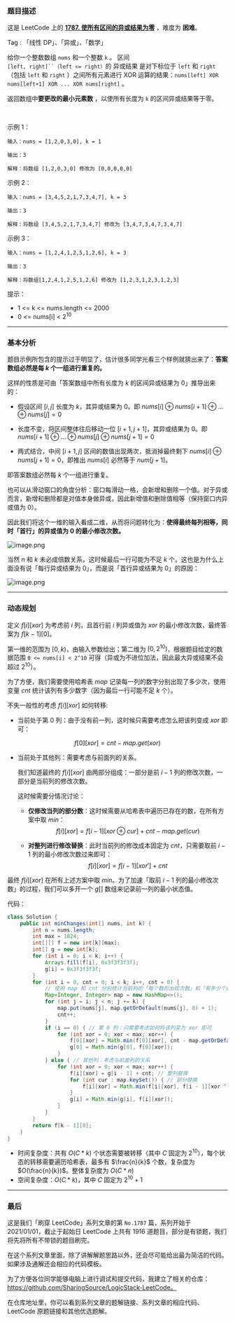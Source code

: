 ### 题目描述

这是 LeetCode 上的 **[1787. 使所有区间的异或结果为零](https://leetcode-cn.com/problems/make-the-xor-of-all-segments-equal-to-zero/solution/gong-shui-san-xie-chou-xiang-cheng-er-we-ww79/)** ，难度为 **困难**。

Tag : 「线性 DP」、「异或」、「数学」



给你一个整数数组 `nums` 和一个整数 `k` 。
区间 `[left, right]``（left <= right）`的 异或结果 是对下标位于 `left` 和 `right`（包括 `left` 和 `right` ）之间所有元素进行 XOR 运算的结果：`nums[left] XOR nums[left+1] XOR ... XOR nums[right]` 。

返回数组中**要更改的最小元素数** ，以使所有长度为 `k` 的区间异或结果等于零。

 

示例 1：
```
输入：nums = [1,2,0,3,0], k = 1

输出：3

解释：将数组 [1,2,0,3,0] 修改为 [0,0,0,0,0]
```
示例 2：
```
输入：nums = [3,4,5,2,1,7,3,4,7], k = 3

输出：3

解释：将数组 [3,4,5,2,1,7,3,4,7] 修改为 [3,4,7,3,4,7,3,4,7]
```
示例 3：
```
输入：nums = [1,2,4,1,2,5,1,2,6], k = 3

输出：3

解释：将数组[1,2,4,1,2,5,1,2,6] 修改为 [1,2,3,1,2,3,1,2,3]
```

提示：

* 1 <= k <= nums.length <= 2000
* 0 <= nums[i] < $2^{10}$

---

### 基本分析

题目示例所包含的提示过于明显了，估计很多同学光看三个样例就猜出来了：**答案数组必然是每 $k$ 个一组进行重复的。**

这样的性质是可由「答案数组中所有长度为 $k$ 的区间异或结果为 $0$」推导出来的：

* 假设区间 $[i, j]$ 长度为 $k$，其异或结果为 $0$。即 $nums[i] ⊕ nums[i + 1] ⊕ ... ⊕ nums[j] = 0$

* 长度不变，将区间整体往后移动一位 $[i + 1, j + 1]$，其异或结果为 $0$。即 $nums[i + 1] ⊕ ... ⊕ nums[j] ⊕ nums[j + 1] = 0$

* 两式结合，中间 $[i + 1, j]$ 区间的数值出现两次，抵消掉最终剩下 $nums[i] ⊕ nums[j + 1] = 0$，即推出 $nums[i]$ 必然等于 $num[j + 1]$。

即答案数组必然每 $k$ 个一组进行重复。

也可以从滑动窗口的角度分析：窗口每滑动一格，会新增和删除一个值。对于异或而言，新增和删除都是对值本身做异或，因此新增值和删除值相等（保持窗口内异或值为 $0$）。

因此我们将这个一维的输入看成二维，从而将问题转化为：**使得最终每列相等，同时「首行」的异或值为 $0$ 的最小修改次数。**

![image.png](https://pic.leetcode-cn.com/1621904944-ApPozf-image.png)

当然 $n$ 和 $k$ 未必成倍数关系，这时候最后一行可能为不足 $k$ 个。这也是为什么上面没有说「每行异或结果为 $0$」，而是说「首行异或结果为 $0$」的原因：

![image.png](https://pic.leetcode-cn.com/1621907349-YZYOCA-image.png)


***

### 动态规划

定义 $f[i][xor]$ 为考虑前 $i$ 列，且首行前 $i$ 列异或值为 $xor$ 的最小修改次数，最终答案为 $f[k - 1][0]$。

第一维的范围为 $[0, k)$，由输入参数给出；第二维为 $[0, 2^{10})$，根据题目给定的数据范围 `0 <= nums[i] < 2^10` 可得（异或为不进位加法，因此最大异或结果不会超过 $2^{10}$）。

为了方便，我们需要使用哈希表 $map$ 记录每一列的数字分别出现了多少次，使用变量 $cnt$ 统计该列有多少数字（因为最后一行可能不足 $k$ 个）。

不失一般性的考虑 $f[i][xor]$ 如何转移:

* 当前处于第 $0$ 列：由于没有前一列，这时候只需要考虑怎么把该列变成 $xor$ 即可：

$$
f[0][xor] = cnt - map.get(xor)
$$

* 当前处于其他列：需要考虑与前面列的关系。

    我们知道最终的 $f[i][xor]$ 由两部分组成：一部分是前 $i - 1$ 列的修改次数，一部分是当前列的修改次数。
    
    这时候需要分情况讨论：
    
    * **仅修改当列的部分数**：这时候需要从哈希表中遍历已存在的数，在所有方案中取 $min$：
    $$
    f[i][xor] = f[i - 1][xor ⊕ cur] + cnt - map.get(cur)
    $$

    * **对整列进行修改替换**：此时当前列的修改成本固定为 $cnt$，只需要取前 $i - 1$ 列的最小修改次数过来即可：
    $$
    f[i][xor] = f[i - 1][xor'] + cnt
    $$

最终 $f[i][xor]$ 在所有上述方案中取 $min$。为了加速「取前 $i - 1$ 列的最小修改次数」的过程，我们可以多开一个 $g[]$ 数组来记录前一列的最小状态值。

代码：
```Java []
class Solution {
    public int minChanges(int[] nums, int k) {
        int n = nums.length;
        int max = 1024; 
        int[][] f = new int[k][max];
        int[] g = new int[k];
        for (int i = 0; i < k; i++) {
            Arrays.fill(f[i], 0x3f3f3f3f);
            g[i] = 0x3f3f3f3f;
        }
        for (int i = 0, cnt = 0; i < k; i++, cnt = 0) {
            // 使用 map 和 cnt 分别统计当前列的「每个数的出现次数」和「有多少个数」
            Map<Integer, Integer> map = new HashMap<>();
            for (int j = i; j < n; j += k) {
                map.put(nums[j], map.getOrDefault(nums[j], 0) + 1);
                cnt++;
            }
            if (i == 0) { // 第 0 列：只需要考虑如何将该列变为 xor 即可
                for (int xor = 0; xor < max; xor++) {
                    f[0][xor] = Math.min(f[0][xor], cnt - map.getOrDefault(xor, 0));
                    g[0] = Math.min(g[0], f[0][xor]);
                }
            } else { // 其他列：考虑与前面列的关系
                for (int xor = 0; xor < max; xor++) {
                    f[i][xor] = g[i - 1] + cnt; // 整列替换
                    for (int cur : map.keySet()) { // 部分替换
                        f[i][xor] = Math.min(f[i][xor], f[i - 1][xor ^ cur] + cnt - map.get(cur));
                    }
                    g[i] = Math.min(g[i], f[i][xor]);
                }
            }
        }
        return f[k - 1][0];
    }
}
```
* 时间复杂度：共有 $O(C * k)$ 个状态需要被转移（其中 $C$ 固定为 $2^{10}$），每个状态的转移需要遍历哈希表，最多有 $\frac{n}{k}$ 个数，复杂度为 $O(\frac{n}{k})$。整体复杂度为 $O(C * n)$
* 空间复杂度：$O(C * k)$，其中 $C$ 固定为 $2^{10} + 1$

---

### 最后

这是我们「刷穿 LeetCode」系列文章的第 `No.1787` 篇，系列开始于 2021/01/01，截止于起始日 LeetCode 上共有 1916 道题目，部分是有锁题，我们将先将所有不带锁的题目刷完。

在这个系列文章里面，除了讲解解题思路以外，还会尽可能给出最为简洁的代码。如果涉及通解还会相应的代码模板。

为了方便各位同学能够电脑上进行调试和提交代码，我建立了相关的仓库：https://github.com/SharingSource/LogicStack-LeetCode。

在仓库地址里，你可以看到系列文章的题解链接、系列文章的相应代码、LeetCode 原题链接和其他优选题解。

